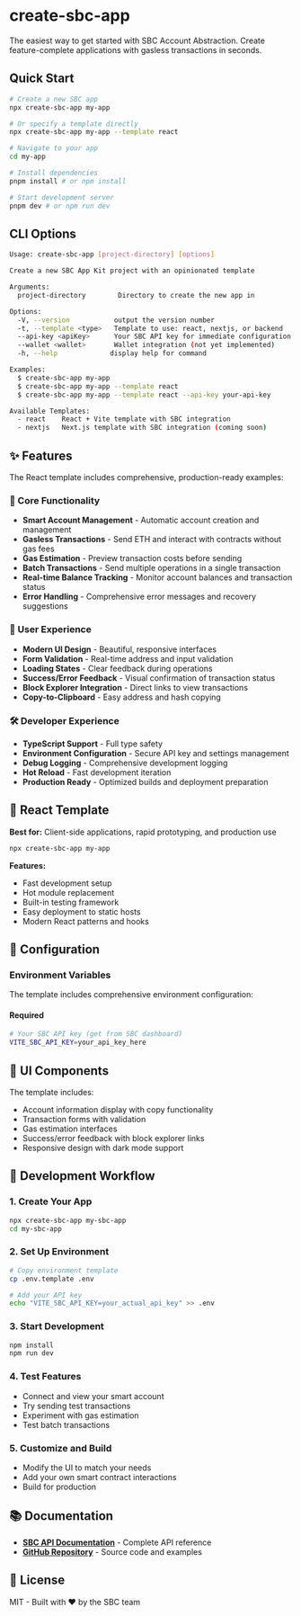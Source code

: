 # create-sbc-app

The easiest way to get started with SBC Account Abstraction. Create feature-complete applications with gasless transactions in seconds.

## Quick Start

```bash
# Create a new SBC app
npx create-sbc-app my-app

# Or specify a template directly
npx create-sbc-app my-app --template react

# Navigate to your app
cd my-app

# Install dependencies
pnpm install # or npm install

# Start development server
pnpm dev # or npm run dev
```

## CLI Options

```bash
Usage: create-sbc-app [project-directory] [options]

Create a new SBC App Kit project with an opinionated template

Arguments:
  project-directory        Directory to create the new app in

Options:
  -V, --version           output the version number
  -t, --template <type>   Template to use: react, nextjs, or backend
  --api-key <apiKey>      Your SBC API key for immediate configuration
  --wallet <wallet>       Wallet integration (not yet implemented)
  -h, --help             display help for command

Examples:
  $ create-sbc-app my-app
  $ create-sbc-app my-app --template react
  $ create-sbc-app my-app --template react --api-key your-api-key

Available Templates:
  - react    React + Vite template with SBC integration
  - nextjs   Next.js template with SBC integration (coming soon)
```

## ✨ Features

The React template includes comprehensive, production-ready examples:

### 🔋 Core Functionality

- **Smart Account Management** - Automatic account creation and management
- **Gasless Transactions** - Send ETH and interact with contracts without gas fees
- **Gas Estimation** - Preview transaction costs before sending
- **Batch Transactions** - Send multiple operations in a single transaction
- **Real-time Balance Tracking** - Monitor account balances and transaction status
- **Error Handling** - Comprehensive error messages and recovery suggestions

### 🎨 User Experience

- **Modern UI Design** - Beautiful, responsive interfaces
- **Form Validation** - Real-time address and input validation
- **Loading States** - Clear feedback during operations
- **Success/Error Feedback** - Visual confirmation of transaction status
- **Block Explorer Integration** - Direct links to view transactions
- **Copy-to-Clipboard** - Easy address and hash copying

### 🛠️ Developer Experience

- **TypeScript Support** - Full type safety
- **Environment Configuration** - Secure API key and settings management
- **Debug Logging** - Comprehensive development logging
- **Hot Reload** - Fast development iteration
- **Production Ready** - Optimized builds and deployment preparation

## 🚀 React Template

**Best for:** Client-side applications, rapid prototyping, and production use

```bash
npx create-sbc-app my-app
```

**Features:**

- Fast development setup
- Hot module replacement
- Built-in testing framework
- Easy deployment to static hosts
- Modern React patterns and hooks

## 📝 Configuration

### Environment Variables

The template includes comprehensive environment configuration:

#### Required

```bash
# Your SBC API key (get from SBC dashboard)
VITE_SBC_API_KEY=your_api_key_here
```

## 📱 UI Components

The template includes:

- Account information display with copy functionality
- Transaction forms with validation
- Gas estimation interfaces
- Success/error feedback with block explorer links
- Responsive design with dark mode support

## 🚀 Development Workflow

### 1. Create Your App

```bash
npx create-sbc-app my-sbc-app
cd my-sbc-app
```

### 2. Set Up Environment

```bash
# Copy environment template
cp .env.template .env

# Add your API key
echo "VITE_SBC_API_KEY=your_actual_api_key" >> .env
```

### 3. Start Development

```bash
npm install
npm run dev
```

### 4. Test Features

- Connect and view your smart account
- Try sending test transactions
- Experiment with gas estimation
- Test batch transactions

### 5. Customize and Build

- Modify the UI to match your needs
- Add your own smart contract interactions
- Build for production

## 📚 Documentation

- **[SBC API Documentation](https://docs.stablecoin.xyz)** - Complete API reference
- **[GitHub Repository](https://github.com/stablecoinxyz/app-kit)** - Source code and examples

## 📄 License

MIT - Built with ❤️ by the SBC team
